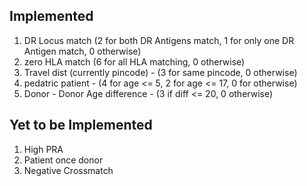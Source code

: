 ## Implemented
1. DR Locus match (2 for both DR Antigens match,
                   1 for only one DR Antigen match,
                   0 otherwise)
2. zero HLA match (6 for all HLA matching, 
                   0 otherwise)
3. Travel dist (currently pincode) - (3 for same pincode,
                                      0 otherwise)
4. pedatric patient - (4 for age <= 5, 
                       2 for age <= 17, 
                       0 for otherwise)
5. Donor - Donor Age difference - (3 if diff <= 20,
                                   0 otherwise)

## Yet to be Implemented 
1. High PRA
2. Patient once donor
3. Negative Crossmatch